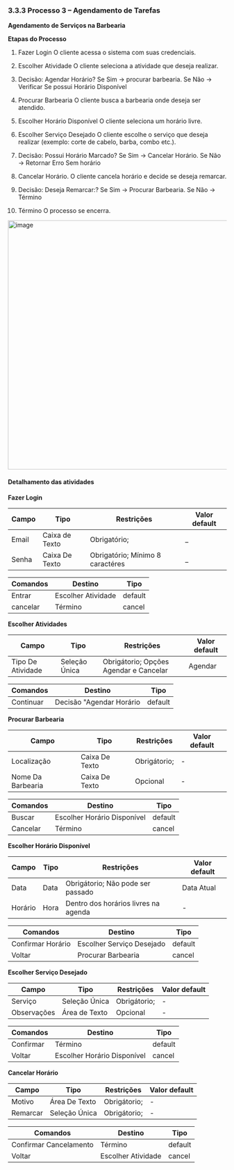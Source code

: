 ### 3.3.3 Processo 3 – Agendamento de Tarefas

**Agendamento de Serviços na Barbearia**

**Etapas do Processo**
01. Fazer Login
O cliente acessa o sistema com suas credenciais.

02. Escolher Atividade
O cliente seleciona a atividade que deseja realizar.

03. Decisão: Agendar Horário?
Se Sim → procurar barbearia.
Se Não → Verificar Se possui Horário Disponível

04. Procurar Barbearia
O cliente busca a barbearia onde deseja ser atendido.

05. Escolher Horário Disponível
O cliente seleciona um horário livre.

06. Escolher Serviço Desejado
O cliente escolhe o serviço que deseja realizar (exemplo: corte de cabelo, barba, combo etc.).

07. Decisão: Possui Horário Marcado?
Se Sim → Cancelar Horário.
Se Não → Retornar Erro Sem horário

08. Cancelar Horário.
O cliente cancela horário e decide se deseja remarcar.

09. Decisão: Deseja Remarcar:?
Se Sim → Procurar Barbearia.
Se Não → Término

10. Término
O processo se encerra.



<img width="1430" height="573" alt="image" src="https://github.com/user-attachments/assets/95d91d5c-1a76-4f60-b109-34f6b10da56e" />




#### Detalhamento das atividades

**Fazer Login**


| **Campo**       | **Tipo**         | **Restrições** | **Valor default** |
| ---             | ---              | ---               | ---            |
| Email | Caixa de Texto  |  Obrigatório;               |         _          |
| Senha             | Caixa De Texto             | Obrigatório; Mínimo 8 caractéres            |      _       |


| **Comandos**         |  **Destino**                   | **Tipo** |
| ---                  | ---                            | ---               |
| Entrar            | Escolher Atividade              | default           |
| cancelar            | Término  | cancel               |





**Escolher Atividades**

| **Campo**       | **Tipo**         | **Restrições** | **Valor default** |
| ---             | ---              | ---            | ---               |
| Tipo De Atividade | Seleção Única  | Obrigátorio; Opções Agendar e Cancelar              |  Agendar                 |

| **Comandos**         |  **Destino**                   | **Tipo**          |
| ---                  | ---                            | ---               |
| Continuar                  | Decisão "Agendar Horário                            | default               |





**Procurar Barbearia**

| **Campo**       | **Tipo**         | **Restrições** | **Valor default** |
| ---             | ---              | ---            | ---               |
| Localização | Caixa De Texto  | Obrigátorio; |  -                 |
| Nome Da Barbearia               | Caixa De Texto                | Opcional               |     -             |

| **Comandos**         |  **Destino**                   | **Tipo**          |
| ---                  | ---                            | ---               |
| Buscar                | Escolher Horário Disponível                            | default               |
| Cancelar            | Término  | cancel               |





**Escolher Horário Disponível**

| **Campo**       | **Tipo**         | **Restrições** | **Valor default** |
| ---             | ---              | ---            | ---               |
| Data | Data  | Obrigátorio; Não pode ser passado |  Data Atual                 |
| Horário                | Hora                 | Dentro dos horários livres na agenda               |  -                |          

| **Comandos**         |  **Destino**                   | **Tipo**          |
| ---                  | ---                            | ---               |
| Confirmar Horário                | Escolher Serviço Desejado                            | default               |
| Voltar            | Procurar Barbearia  | cancel               |





**Escolher Serviço Desejado**

| **Campo**       | **Tipo**         | **Restrições** | **Valor default** |
| ---             | ---              | ---            | ---               |
| Serviço | Seleção Única  | Obrigátorio; |  -                 |
| Observações                | Área de Texto                 | Opcional              |  -                 |


| **Comandos**         |  **Destino**                   | **Tipo**          |
| ---                  | ---                            | ---               |
| Confirmar                | Término                            | default               |
| Voltar           | Escolher Horário Disponível  | cancel               |




**Cancelar Horário**

| **Campo**       | **Tipo**         | **Restrições** | **Valor default** |
| ---             | ---              | ---            | ---               |
| Motivo | Área De Texto  | Obrigátorio; |  -                 |
| Remarcar | Seleção Única  | Obrigátorio; |  -                 |


| **Comandos**         |  **Destino**                   | **Tipo**          |
| ---                  | ---                            | ---               |
| Confirmar Cancelamento               | Término                           | default               |
| Voltar            | Escolher Atividade  | cancel               |





